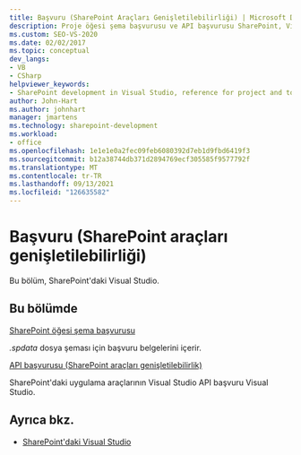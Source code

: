 ```yaml
---
title: Başvuru (SharePoint Araçları Genişletilebilirliği) | Microsoft Docs
description: Proje öğesi şema başvurusu ve API başvurusu SharePoint, Visual Studio araçları genişletmeye SharePoint başvuru belgelerinin bağlantılarını alın.
ms.custom: SEO-VS-2020
ms.date: 02/02/2017
ms.topic: conceptual
dev_langs:
- VB
- CSharp
helpviewer_keywords:
- SharePoint development in Visual Studio, reference for project and tools extensibility
author: John-Hart
ms.author: johnhart
manager: jmartens
ms.technology: sharepoint-development
ms.workload:
- office
ms.openlocfilehash: 1e1e1e0a2fec09feb6080392d7eb1d9fbd6419f3
ms.sourcegitcommit: b12a38744db371d2894769ecf305585f9577792f
ms.translationtype: MT
ms.contentlocale: tr-TR
ms.lasthandoff: 09/13/2021
ms.locfileid: "126635582"
---
```

# <a name="reference-sharepoint-tools-extensibility"></a>Başvuru (SharePoint araçları genişletilebilirliği)

Bu bölüm, SharePoint'daki Visual Studio.

## <a name="in-this-section"></a>Bu bölümde

[SharePoint öğesi şema başvurusu](../sharepoint/sharepoint-project-item-schema-reference.md)

*.spdata* dosya şeması için başvuru belgelerini içerir.

[API başvurusu &#40;SharePoint araçları genişletilebilirlik&#41;](../sharepoint/api-reference-sharepoint-tools-extensibility.md)

SharePoint'daki uygulama araçlarının Visual Studio API başvuru Visual Studio.

## <a name="see-also"></a>Ayrıca bkz.

- [SharePoint'daki Visual Studio](../sharepoint/extending-the-sharepoint-tools-in-visual-studio.md)
